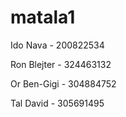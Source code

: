# matala1

Ido Nava - 200822534 

Ron Blejter - 324463132 

Or Ben-Gigi - 304884752 

Tal David - 305691495 
